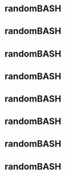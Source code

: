 # randomBASH
# randomBASH
# randomBASH
# randomBASH
# randomBASH
# randomBASH
# randomBASH
# randomBASH
